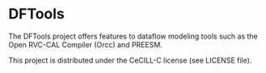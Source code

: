 DFTools
=======
The DFTools project offers features to dataflow modeling tools such as the Open RVC-CAL Compiler (Orcc) and PREESM.

This project is distributed under the CeCILL-C license (see LICENSE file).
